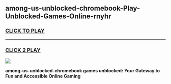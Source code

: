 
## among-us-unblocked-chromebook-Play-Unblocked-Games-Online-rnyhr
<h3>
<a href="https://premium76.site?title=among-us-unblocked-chromebook&ref=25A">CLICK TO PLAY</a></h3>
<hr>

<h3>
<a href="https://premium76.site?title=among-us-unblocked-chromebook&ref=25A">CLICK 2 PLAY</a>
  
</h3>

<a href="https://premium76.site?title=among-us-unblocked-chromebook&ref=25A"><img src="https://clearcache.store/games.png"></a>


**among-us-unblocked-chromebook games unblocked: Your Gateway to Fun and Accessible Online Gaming**
